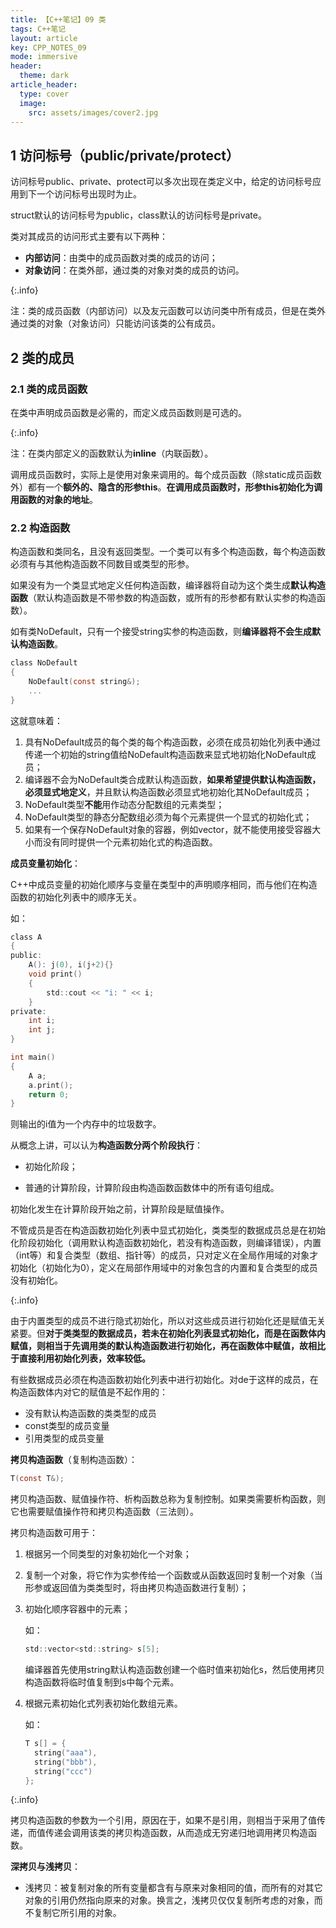 ```yaml
---
title: 【C++笔记】09 类
tags: C++笔记
layout: article
key: CPP_NOTES_09
mode: immersive
header:
  theme: dark
article_header:
  type: cover
  image:
    src: assets/images/cover2.jpg
---
```




## 1 访问标号（public/private/protect）

访问标号public、private、protect可以多次出现在类定义中，给定的访问标号应用到下一个访问标号出现时为止。

struct默认的访问标号为public，class默认的访问标号是private。

类对其成员的访问形式主要有以下两种：

- **内部访问**：由类中的成员函数对类的成员的访问；
- **对象访问**：在类外部，通过类的对象对类的成员的访问。

{:.info}

注：类的成员函数（内部访问）以及友元函数可以访问类中所有成员，但是在类外通过类的对象（对象访问）只能访问该类的公有成员。



## 2 类的成员

### 2.1 类的成员函数

在类中声明成员函数是必需的，而定义成员函数则是可选的。

{:.info}

注：在类内部定义的函数默认为**inline**（内联函数）。

调用成员函数时，实际上是使用对象来调用的。每个成员函数（除static成员函数外）都有一个**额外的、隐含的形参this**。**在调用成员函数时，形参this初始化为调用函数的对象的地址**。

### 2.2 构造函数

构造函数和类同名，且没有返回类型。一个类可以有多个构造函数，每个构造函数必须有与其他构造函数不同数目或类型的形参。

如果没有为一个类显式地定义任何构造函数，编译器将自动为这个类生成**默认构造函数**（默认构造函数是不带参数的构造函数，或所有的形参都有默认实参的构造函数）。

如有类NoDefault，只有一个接受string实参的构造函数，则**编译器将不会生成默认构造函数**。

```c
class NoDefault
{
    NoDefault(const string&);
    ...
}
```

这就意味着：

1. 具有NoDefault成员的每个类的每个构造函数，必须在成员初始化列表中通过传递一个初始的string值给NoDefault构造函数来显式地初始化NoDefault成员；
2. 编译器不会为NoDefault类合成默认构造函数，**如果希望提供默认构造函数，必须显式地定义**，并且默认构造函数必须显式地初始化其NoDefault成员；
3. NoDefault类型**不能**用作动态分配数组的元素类型；
4. NoDefault类型的静态分配数组必须为每个元素提供一个显式的初始化式；
5. 如果有一个保存NoDefault对象的容器，例如vector，就不能使用接受容器大小而没有同时提供一个元素初始化式的构造函数。

**成员变量初始化**：

C++中成员变量的初始化顺序与变量在类型中的声明顺序相同，而与他们在构造函数的初始化列表中的顺序无关。

如：

```c
class A
{
public:
    A(): j(0), i(j+2){}
    void print()
    {
        std::cout << "i: " << i;
	}
private:
    int i;
    int j;
}

int main()
{
    A a;
    a.print();
    return 0;
}
```

则输出的i值为一个内存中的垃圾数字。

从概念上讲，可以认为**构造函数分两个阶段执行**：

- 初始化阶段；

- 普通的计算阶段，计算阶段由构造函数函数体中的所有语句组成。

初始化发生在计算阶段开始之前，计算阶段是赋值操作。

不管成员是否在构造函数初始化列表中显式初始化，类类型的数据成员总是在初始化阶段初始化（调用默认构造函数初始化，若没有构造函数，则编译错误），内置（int等）和复合类型（数组、指针等）的成员，只对定义在全局作用域的对象才初始化（初始化为0），定义在局部作用域中的对象包含的内置和复合类型的成员没有初始化。

{:.info}

由于内置类型的成员不进行隐式初始化，所以对这些成员进行初始化还是赋值无关紧要。但**对于类类型的数据成员，若未在初始化列表显式初始化，而是在函数体内赋值，则相当于先调用类的默认构造函数进行初始化，再在函数体中赋值，故相比于直接利用初始化列表，效率较低。**

有些数据成员必须在构造函数初始化列表中进行初始化。对de于这样的成员，在构造函数体内对它的赋值是不起作用的：

- 没有默认构造函数的类类型的成员
- const类型的成员变量
- 引用类型的成员变量

**拷贝构造函数**（复制构造函数）：

```c
T(const T&);
```

拷贝构造函数、赋值操作符、析构函数总称为复制控制。如果类需要析构函数，则它也需要赋值操作符和拷贝构造函数（三法则）。

拷贝构造函数可用于：

1. 根据另一个同类型的对象初始化一个对象；

2. 复制一个对象，将它作为实参传给一个函数或从函数返回时复制一个对象（当形参或返回值为类类型时，将由拷贝构造函数进行复制）；

3. 初始化顺序容器中的元素；

   如：

   ```c
   std::vector<std::string> s[5];
   ```

   编译器首先使用string默认构造函数创建一个临时值来初始化s，然后使用拷贝构造函数将临时值复制到s中每个元素。

4. 根据元素初始化式列表初始化数组元素。

   如：

   ```c
   T s[] = {
     string("aaa"),
     string("bbb"),
     string("ccc")
   };
   ```

{:.info}

拷贝构造函数的参数为一个引用，原因在于，如果不是引用，则相当于采用了值传递，而值传递会调用该类的拷贝构造函数，从而造成无穷递归地调用拷贝构造函数。

**深拷贝与浅拷贝**：

- 浅拷贝：被复制对象的所有变量都含有与原来对象相同的值，而所有的对其它对象的引用仍然指向原来的对象。换言之，浅拷贝仅仅复制所考虑的对象，而不复制它所引用的对象。

